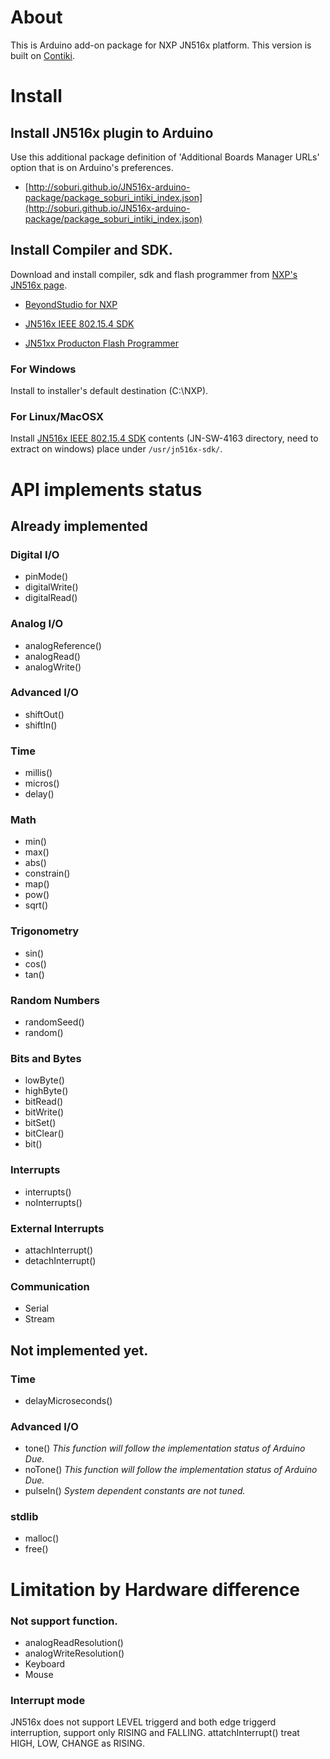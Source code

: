 ﻿About
=====

This is Arduino add-on package for NXP JN516x platform.
This version is built on [Contiki](http://contiki-os.org/).

Install
=======

Install JN516x plugin to Arduino
--------------------------------

Use this additional package definition of 'Additional Boards Manager URLs' option that is on Arduino's preferences.
* [http://soburi.github.io/JN516x-arduino-package/package_soburi_intiki_index.json](http://soburi.github.io/JN516x-arduino-package/package_soburi_intiki_index.json)

Install Compiler and SDK.
----------------------------

Download and install compiler, sdk and flash programmer from [ NXP's JN516x page](https://www.nxp.com/products/wireless-connectivity/proprietary-ieee-802.15.4-based/ieee-802.15.4-for-jn516x-7x:IEEE802.15.4).

* [BeyondStudio for NXP](https://cache.nxp.com/secured/sdk/JN-SW-4141.zip?__gda__=1529072216_c38bbf7395e570fc9b3c09578d634af9&fileExt=.zip)

* [JN516x IEEE 802.15.4 SDK](https://cache.nxp.com/secured/sdk/JN-SW-4163.zip?__gda__=1529072150_ac3fdfa99c6ad205b36cb1c932c56441&fileExt=.zip)

* [JN51xx Producton Flash Programmer](https://www.nxp.com/downloads/en/software-support/JN-SW-4107.zip)


### For Windows

Install to installer's default destination (C:\NXP).

### For Linux/MacOSX

Install [JN516x IEEE 802.15.4 SDK](http://cache.nxp.com/documents/other/JN-SW-4163.zip) 
contents (JN-SW-4163 directory, need to extract on windows) place under `/usr/jn516x-sdk/`.

API implements status
====================

Already implemented
-------------------
### Digital I/O
- pinMode()
- digitalWrite()
- digitalRead()

### Analog I/O
- analogReference()
- analogRead()
- analogWrite()

### Advanced I/O
- shiftOut()
- shiftIn()

### Time
- millis()
- micros()
- delay()

### Math
- min()
- max()
- abs()
- constrain()
- map()
- pow()
- sqrt()

### Trigonometry
- sin()
- cos()
- tan()

### Random Numbers
- randomSeed()
- random()

### Bits and Bytes
- lowByte()
- highByte()
- bitRead()
- bitWrite()
- bitSet()
- bitClear()
- bit()

### Interrupts
- interrupts()
- noInterrupts()

### External Interrupts
- attachInterrupt()
- detachInterrupt()

### Communication
- Serial
- Stream

Not implemented yet.
--------------------

### Time
- delayMicroseconds()

### Advanced I/O
- tone() _This function will follow the implementation status of Arduino Due._
- noTone() _This function will follow the implementation status of Arduino Due._
- pulseIn() _System dependent constants are not tuned._

### stdlib

- malloc()
- free()

Limitation by Hardware difference
=================================
### Not support function.
- analogReadResolution()
- analogWriteResolution()
- Keyboard
- Mouse


### Interrupt mode
JN516x does not support LEVEL triggerd and both edge triggerd interruption, support only RISING and FALLING.
attatchInterrupt() treat HIGH, LOW, CHANGE as RISING.
